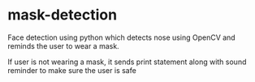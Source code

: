 # mask-detection
Face detection using python which detects nose using OpenCV and reminds the user to wear a mask.

If user is not wearing a mask, it sends print statement along with sound reminder to make sure the user is safe
